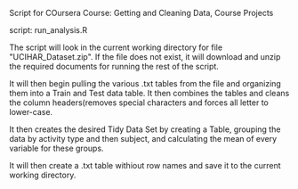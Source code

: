 Script for COursera Course: Getting and Cleaning Data, Course Projects

script: run_analysis.R


The script will look in the current working directory for file "UCIHAR_Dataset.zip". If the file does not exist, it will download and unzip the required documents for running the rest of the script.

It will then begin pulling the various .txt tables from the file and organizing them into a Train and Test data table. It then combines the tables and cleans the column headers(removes special characters and forces all letter to lower-case.

It then creates the desired Tidy Data Set by creating a Table, grouping the data by activity type and then subject, and calculating the mean of every variable for these groups.

It will then create a .txt table withiout row names and save it to the current working directory.